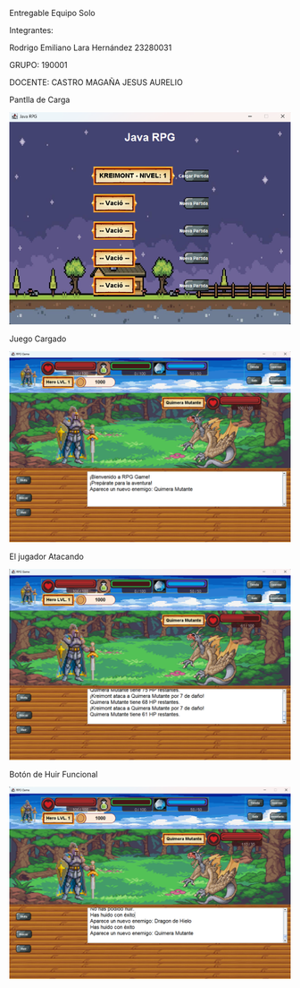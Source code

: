 Entregable Equipo Solo

Integrantes:

Rodrigo Emiliano Lara Hernández                 23280031

GRUPO:
190001

DOCENTE:
CASTRO MAGAÑA JESUS AURELIO

Pantlla de Carga

![img.png](img.png)

Juego Cargado

![img_4.png](img_4.png)

El jugador Atacando

![img_5.png](img_5.png)

Botón de Huir Funcional

![img_6.png](img_6.png)